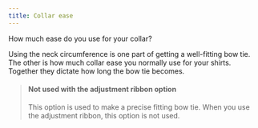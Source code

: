 ```yaml
---
title: Collar ease
---
```

How much ease do you use for your collar?

Using the neck circumference is one part of getting a well-fitting bow tie. The other is how much collar ease you
normally use for your shirts. Together they dictate how long the bow tie becomes.

> #### Not used with the adjustment ribbon option
> This option is used to make a precise fitting bow tie. When you use the adjustment ribbon, this option is not used.
